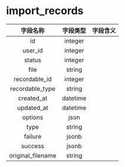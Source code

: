 # import_records

| 字段名称 | 字段类型 | 字段含义 |
| :-----: | :-----: | :-----: 
| id | integer |  |
| user_id | integer |  |
| status | integer |  |
| file | string |  |
| recordable_id | integer |  |
| recordable_type | string |  |
| created_at | datetime |  |
| updated_at | datetime |  |
| options | json |  |
| type | string |  |
| failure | jsonb |  |
| success | jsonb |  |
| original_filename | string |  |

